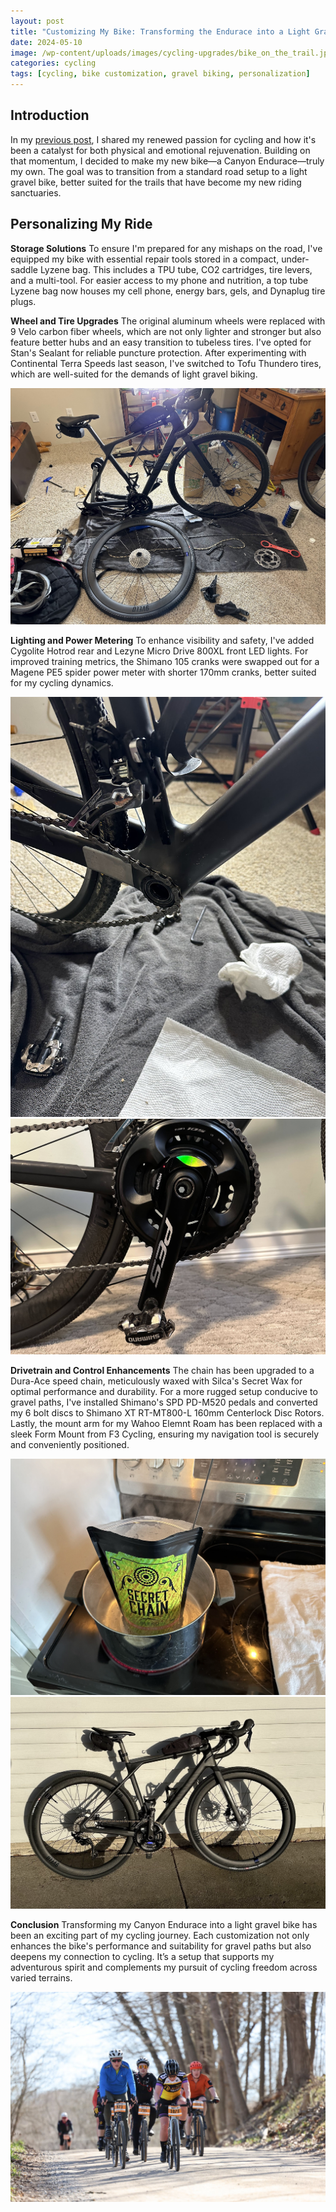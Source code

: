 ```yaml
---
layout: post
title: "Customizing My Bike: Transforming the Endurace into a Light Gravel Bike"
date: 2024-05-10
image: /wp-content/uploads/images/cycling-upgrades/bike_on_the_trail.jpg
categories: cycling
tags: [cycling, bike customization, gravel biking, personalization]
---
```


## Introduction
In my [previous post](/posts/rediscovering-myself-and-fitness/), I shared my renewed passion for cycling and how it's been a catalyst for both physical and emotional rejuvenation. Building on that momentum, I decided to make my new bike—a Canyon Endurace—truly my own. The goal was to transition from a standard road setup to a light gravel bike, better suited for the trails that have become my new riding sanctuaries.

## Personalizing My Ride

**Storage Solutions**
To ensure I'm prepared for any mishaps on the road, I've equipped my bike with essential repair tools stored in a compact, under-saddle Lyzene bag. This includes a TPU tube, CO2 cartridges, tire levers, and a multi-tool. For easier access to my phone and nutrition, a top tube Lyzene bag now houses my cell phone, energy bars, gels, and Dynaplug tire plugs.

**Wheel and Tire Upgrades**
The original aluminum wheels were replaced with 9 Velo carbon fiber wheels, which are not only lighter and stronger but also feature better hubs and an easy transition to tubeless tires. I've opted for Stan's Sealant for reliable puncture protection. After experimenting with Continental Terra Speeds last season, I've switched to Tofu Thundero tires, which are well-suited for the demands of light gravel biking.

![Wheels](/wp-content/uploads/images/cycling-upgrades/build-2.jpg)

**Lighting and Power Metering**
To enhance visibility and safety, I've added Cygolite Hotrod rear and Lezyne Micro Drive 800XL front LED lights. For improved training metrics, the Shimano 105 cranks were swapped out for a Magene PE5 spider power meter with shorter 170mm cranks, better suited for my cycling dynamics.

![Build](/wp-content/uploads/images/cycling-upgrades/crankswap.jpg)
![Magene](/wp-content/uploads/images/cycling-upgrades/magene.jpg)

**Drivetrain and Control Enhancements**
The chain has been upgraded to a Dura-Ace speed chain, meticulously waxed with Silca's Secret Wax for optimal performance and durability. For a more rugged setup conducive to gravel paths, I've installed Shimano's SPD PD-M520 pedals and converted my 6 bolt discs to Shimano XT RT-MT800-L 160mm Centerlock Disc Rotors. Lastly, the mount arm for my Wahoo Elemnt Roam has been replaced with a sleek Form Mount from F3 Cycling, ensuring my navigation tool is securely and conveniently positioned.

![Waxing](/wp-content/uploads/images/cycling-upgrades/wax.jpg)
![Build Complete](/wp-content/uploads/images/cycling-upgrades/build-complete.jpg)

**Conclusion**
Transforming my Canyon Endurace into a light gravel bike has been an exciting part of my cycling journey. Each customization not only enhances the bike's performance and suitability for gravel paths but also deepens my connection to cycling. It’s a setup that supports my adventurous spirit and complements my pursuit of cycling freedom across varied terrains.

![Ride On](/wp-content/uploads/images/cycling-upgrades/ride-on.jpg)